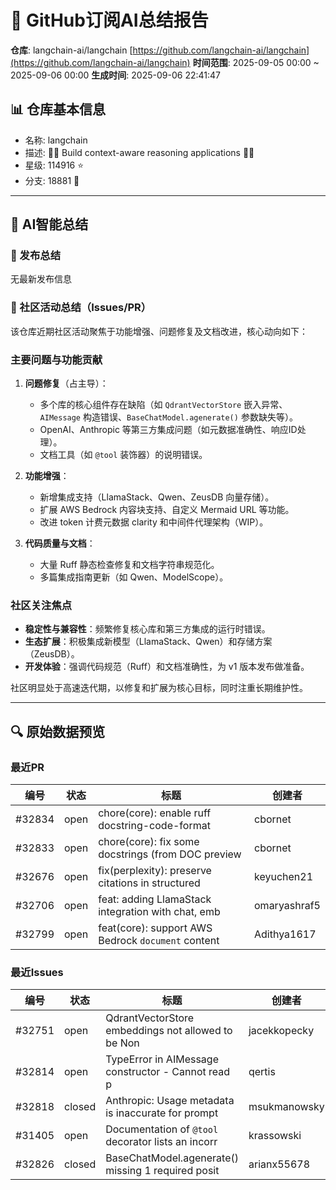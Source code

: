 # 🤖 GitHub订阅AI总结报告
**仓库**: langchain-ai/langchain [https://github.com/langchain-ai/langchain](https://github.com/langchain-ai/langchain)
**时间范围**: 2025-09-05 00:00 ~ 2025-09-06 00:00
**生成时间**: 2025-09-06 22:41:47

## 📊 仓库基本信息
- 名称: langchain
- 描述: 🦜🔗 Build context-aware reasoning applications 🦜🔗
- 星级: 114916 ⭐
- 分支: 18881 🍴

---
## 📝 AI智能总结
### 🔖 发布总结
无最新发布信息

### 📢 社区活动总结（Issues/PR）
该仓库近期社区活动聚焦于功能增强、问题修复及文档改进，核心动向如下：

### 主要问题与功能贡献
1. **问题修复**（占主导）：
   - 多个库的核心组件存在缺陷（如 `QdrantVectorStore` 嵌入异常、`AIMessage` 构造错误、`BaseChatModel.agenerate()` 参数缺失等）。
   - OpenAI、Anthropic 等第三方集成问题（如元数据准确性、响应ID处理）。
   - 文档工具（如 `@tool` 装饰器）的说明错误。

2. **功能增强**：
   - 新增集成支持（LlamaStack、Qwen、ZeusDB 向量存储）。
   - 扩展 AWS Bedrock 内容块支持、自定义 Mermaid URL 等功能。
   - 改进 token 计费元数据 clarity 和中间件代理架构（WIP）。

3. **代码质量与文档**：
   - 大量 Ruff 静态检查修复和文档字符串规范化。
   - 多篇集成指南更新（如 Qwen、ModelScope）。

### 社区关注焦点
- **稳定性与兼容性**：频繁修复核心库和第三方集成的运行时错误。
- **生态扩展**：积极集成新模型（LlamaStack、Qwen）和存储方案（ZeusDB）。
- **开发体验**：强调代码规范（Ruff）和文档准确性，为 v1 版本发布做准备。

社区明显处于高速迭代期，以修复和扩展为核心目标，同时注重长期维护性。

---

## 🔍 原始数据预览
### 最近PR
| 编号 | 状态 | 标题 | 创建者 |
|------|------|------|--------|
| #32834 | open | chore(core): enable ruff docstring-code-format | cbornet |
| #32833 | open | chore(core): fix some docstrings (from DOC preview | cbornet |
| #32676 | open | fix(perplexity): preserve citations in structured  | keyuchen21 |
| #32706 | open | feat: adding LlamaStack integration with chat, emb | omaryashraf5 |
| #32799 | open | feat(core): support AWS Bedrock `document` content | Adithya1617 |

### 最近Issues
| 编号 | 状态 | 标题 | 创建者 |
|------|------|------|--------|
| #32751 | open | QdrantVectorStore embeddings not allowed to be Non | jacekkopecky |
| #32814 | open | TypeError in AIMessage constructor - Cannot read p | qertis |
| #32818 | closed | Anthropic: Usage metadata is inaccurate for prompt | msukmanowsky |
| #31405 | open | Documentation of `@tool` decorator lists an incorr | krassowski |
| #32826 | closed | BaseChatModel.agenerate() missing 1 required posit | arianx55678 |
